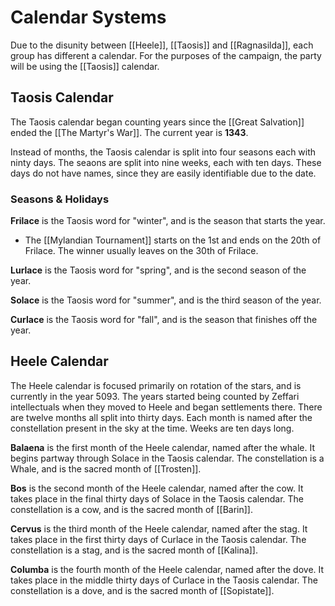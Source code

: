 # Calendar Systems
Due to the disunity between [[Heele]], [[Taosis]] and [[Ragnasilda]], each group has different a calendar. For the purposes of the campaign, the party will be using the [[Taosis]] calendar.

## Taosis Calendar
The Taosis calendar began counting years since the [[Great Salvation]] ended the [[The Martyr's War]]. The current year is **1343**.

Instead of months, the Taosis calendar is split into four seasons each with ninty days. The seaons are split into nine weeks, each with ten days. These days do not have names, since they are easily identifiable due to the date.

### Seasons & Holidays
**Frilace** is the Taosis word for "winter", and is the season that starts the year. 
- The [[Mylandian Tournament]] starts on the 1st and ends on the 20th of Frilace. The winner usually leaves on the 30th of Frilace.

**Lurlace** is the Taosis word for "spring", and is the second season of the year.

**Solace** is the Taosis word for "summer", and is the third season of the year.

**Curlace** is the Taosis word for "fall", and is the season that finishes off the year.

## Heele Calendar
The Heele calendar is focused primarily on rotation of the stars, and is currently in the year 5093. The years started being counted by Zeffari intellectuals when they moved to Heele and began settlements there. There are twelve months all split into thirty days. Each month is named after the constellation present in the sky at the time. Weeks are ten days long.

**Balaena** is the first month of the Heele calendar, named after the whale. It begins partway through Solace in the Taosis calendar. The constellation is a Whale, and is the sacred month of [[Trosten]].

**Bos** is the second month of the Heele calendar, named after the cow. It takes place in the final thirty days of Solace in the Taosis calendar. The constellation is a cow, and is the sacred month of [[Barin]].

**Cervus** is the third month of the Heele calendar, named after the stag. It takes place in the first thirty days of Curlace in the Taosis calendar. The constellation is a stag, and is the sacred month of [[Kalina]].

**Columba** is the fourth month of the Heele calendar, named after the dove. It takes place in the middle thirty days of Curlace in the Taosis calendar. The constellation is a dove, and is the sacred month of [[Sopistate]].
